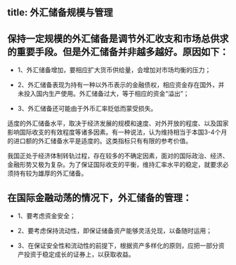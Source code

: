 title: 外汇储备规模与管理
------------------------------------
<!-- zh-CN:+ -->

## 保持一定规模的外汇储备是调节外汇收支和市场总供求的重要手段。但是外汇储备并非越多越好。原因如下：

* 1、外汇储备增加，要相应扩大货币供给量，会增加对市场均衡的压力；

* 2、外汇储备表现为持有一种以外币表示的金融债权，相应资金存在国外，并未投入国内生产使用。外汇储备过大，等于相应的资金“溢出”；

* 3、外汇储备还可能由于外币汇率贬低而蒙受损失。

适度的外汇储备水平，取决于经济发展的规模和速度、对外开放的程度、以及国家影响国际收支的有效程度等诸多因素。有一种说法，认为维持相当于本国3-4个月的进口额的外汇储备水平是适度的。这类指标只有有限的参考价值。

我国正处于经济体制转轨过程，存在较多的不确定因素，面对的国际政治、经济、金融形势又极为复杂。为了保证国际收支的平衡，维持汇率水平的稳定，就要求必须持有较为雄厚的外汇储备。

## 在国际金融动荡的情况下，外汇储备的管理：

* 1、要考虑资金安全；

* 2、要考虑保持流动性，即保证储备资产能够灵活兑现，以备随时运用；

* 3、在保证安全性和流动性的前提下，根据资产多样化的原则，应把一部分资产投资于稳定成长的证券上，以获取收益。

<!-- zh-CN:- -->
